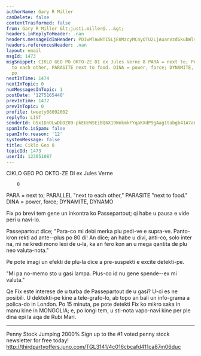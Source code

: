 ```yaml
---
authorName: Gary R Miller
canDelete: false
contentTrasformed: false
from: Gary R Miller &lt;justi.miller@...&gt;
headers.inReplyToHeader: .nan
headers.messageIdInHeader: PDIwMTAwNTI5LjE0MzcyMC4yOTU2LjAuanVzdGkubWlsbGVyQGp1bm8uY29tPg==
headers.referencesHeader: .nan
layout: email
msgId: 1473
msgSnippet: CIKLO GEO PO OKTO-ZE DI ex Jules Verne 8 PARA = next to; PARALLEL next
  to each other, PARASITE next to food. DINA = power, force; DYNAMITE, DYNAMO Fix
  po
nextInTime: 1474
nextInTopic: 0
numMessagesInTopic: 1
postDate: '1275165440'
prevInTime: 1472
prevInTopic: 0
profile: tweety08092002
replyTo: LIST
senderId: G5x1DnOLwDbDZ89-pkEUeWSEiBQ6X19WnkmkFYqaKXdP9gAag1tabgb41A7a8ZuxgGrrxVbUr1yzTKasQH4gs2w3maKZMwRWnrggyQ
spamInfo.isSpam: false
spamInfo.reason: '12'
systemMessage: false
title: Ciklo Geo 8
topicId: 1473
userId: 123051087
---
```


 CIKLO GEO PO OKTO-ZE DI
 ex Jules Verne

        8

PARA = next to;
 PARALLEL "next to each other," PARASITE "next to food."
DINA = power, force; DYNAMITE, DYNAMO

Fix po brevi tem gene un inkontra ko Passepartout; qi habe u
pausa e vide peri u navi-lo.

Passepartout dice; "Para-co mi debi merka plu pedi-ve e supra-ve. 
Panto-kron rekti ad ante--plus po 80 di!  An dice; an habe u
divi, anti-co, solo inter na, mi ne kredi mono lexi de u-la, ka
an fero kon an u mega qantita de plu neo valuta-nota."

Pe pote imagi un efekti de plu-la dice a pre-suspekti e excite
detekti-pe.

"Mi pa no-memo sto u gasi lampa.  Plus-co id nu gene spende--ex mi
valuta."

Qe Fix este interese de u turba de Passepartout de u gasi?  U-ci
es ne posibili.  U dektekti-pe kine a tele-grafo-lo, ab topo an
bali un info-grama a polica-do in London.  Po 15 minuta, pe pote
detekti Fix ko mikro saka in manu kine in MONGOLIA; e, po longi
tem, u sti-nota vapo-navi kine per ple dina epi la aqa de Rubi
Mari.
____________________________________________________________
Penny Stock Jumping 2000%
Sign up to the #1 voted penny stock newsletter for free today!
http://thirdpartyoffers.juno.com/TGL3141/4c016cbcafd411ca87m06duc

